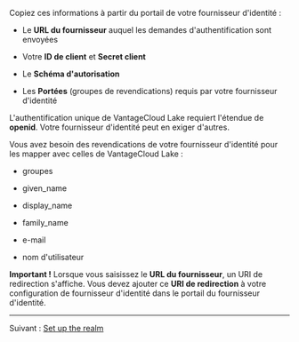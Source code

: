 Copiez ces informations à partir du portail de votre fournisseur d'identité :

-   Le **URL du fournisseur** auquel les demandes d'authentification sont envoyées

-   Votre **ID de client** et **Secret client**

-   Le **Schéma d'autorisation**

-   Les **Portées** (groupes de revendications) requis par votre fournisseur d'identité

L'authentification unique de VantageCloud Lake requiert l'étendue de **openid**. Votre fournisseur d'identité peut en exiger d'autres.

Vous avez besoin des revendications de votre fournisseur d'identité pour les mapper avec celles de VantageCloud Lake :

-   groupes

-   given\_name

-   display\_name

-   family\_name

-   e-mail

-   nom d'utilisateur

**Important !** Lorsque vous saisissez le **URL du fournisseur**, un URI de redirection s'affiche. Vous devez ajouter ce **URI de redirection** à votre configuration de fournisseur d'identité dans le portail du fournisseur d'identité.

------------------------------------------------------------------------

Suivant : [Set up the realm](ruf1680184116601.md)
